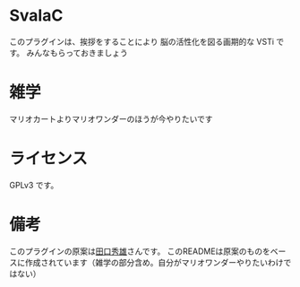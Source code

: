 # SvalaC

このプラグインは、挨拶をすることにより
脳の活性化を図る画期的な VSTi です。
みんなもらっておきましょう

# 雑学

マリオカートよりマリオワンダーのほうが今やりたいです

# ライセンス

GPLv3 です。

# 備考

このプラグインの原案は[田口秀雄](https://twitter.com/taguchi_hideo)さんです。
このREADMEは原案のものをベースに作成されています（雑学の部分含め。自分がマリオワンダーやりたいわけではない）
